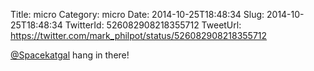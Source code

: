Title: micro
Category: micro
Date: 2014-10-25T18:48:34
Slug: 2014-10-25T18:48:34
TwitterId: 526082908218355712
TweetUrl: https://twitter.com/mark_philpot/status/526082908218355712

[@Spacekatgal](https://twitter.com/Spacekatgal) hang in there!